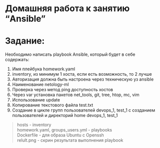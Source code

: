 # Домашняя работа к занятию “Ansible”

# Задание:
Необходимо написать playbook Ansible, который будет в себе содержать:<br>
1. Имя плейбука homework.yaml<br>
2. inventory, из минимум 1 хоста, если есть возможность, то 2 лучше <br>
3. Авторизация должна быть настроена через техническую уз ansible <br>
4. Наименование netology-ml<br>
5. Проверка через метод ping доступность хостов<br>
6. Через var установка пакетов net_tools, git, tree, htop, mc, vim<br>
7. Использование update<br>
8. Копирование текстового файла test.txt<br>
9. Создание в цикле групп пользователей devops_1, test_1 с созданием пользователей и директорий home devops_1, test_1<br>

> hosts - inventory<br>
> homework.yaml, groups_users.yml - playbooks<br>
> Dockerfile - для образа Ubuntu с Openssh<br>
> relult.png - скрин результата выполнения playbook<br>
